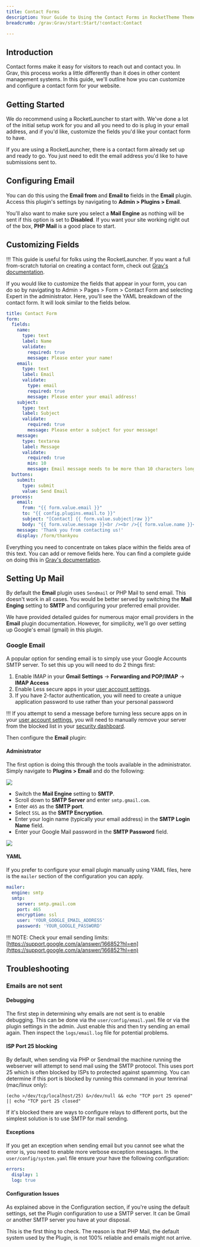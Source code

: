 ```yaml
---
title: Contact Forms
description: Your Guide to Using the Contact Forms in RocketTheme Themes for Grav
breadcrumb: /grav:Grav/start:Start/!contact:Contact

---
```


Introduction
-----

Contact forms make it easy for visitors to reach out and contact you. In Grav, this process works a little differently than it does in other content management systems. In this guide, we'll outline how you can customize and configure a contact form for your website.

Getting Started
-----

We do recommend using a RocketLauncher to start with. We've done a lot of the initial setup work for you and all you need to do is plug in your email address, and if you'd like, customize the fields you'd like your contact form to have.

If you are using a RocketLauncher, there is a contact form already set up and ready to go. You just need to edit the email address you'd like to have submissions sent to.

Configuring Email
-----

You can do this using the **Email from** and **Email to** fields in the **Email** plugin. Access this plugin's settings by navigating to **Admin > Plugins > Email**.

You'll also want to make sure you select a **Mail Engine** as nothing will be sent if this option is set to **Disabled**. If you want your site working right out of the box, **PHP Mail** is a good place to start.

Customizing Fields
-----

!!! This guide is useful for folks using the RocketLauncher. If you want a full from-scratch tutorial on creating a contact form, check out [Grav's documentation](https://learn.getgrav.org/forms/forms/example-form).

If you would like to customize the fields that appear in your form, you can do so by navigating to Admin > Pages > Form > Contact Form and selecting Expert in the administrator. Here, you'll see the YAML breakdown of the contact form. It will look similar to the fields below.

~~~ .yaml
title: Contact Form
form:
  fields:
    name:
      type: text
      label: Name
      validate:
        required: true
        message: Please enter your name!
    email:
      type: text
      label: Email
      validate:
        type: email
        required: true
        message: Please enter your email address!
    subject:
      type: text
      label: Subject
      validate:
        required: true
        message: Please enter a subject for your message!
    message:
      type: textarea
      label: Message
      validate:
        required: true
        min: 10
        message: Email message needs to be more than 10 characters long!
  buttons:
    submit:
      type: submit
      value: Send Email
  process:
    email:
      from: "{{ form.value.email }}"
      to: "{{ config.plugins.email.to }}"
      subject: "[Contact] {{ form.value.subject|raw }}"
      body: "{{ form.value.message }}<br /><br />{{ form.value.name }}<br />{{ form.value.email }}"
    message: 'Thank you from contacting us!'
    display: /form/thankyou
~~~

Everything you need to concentrate on takes place within the fields area of this text. You can add or remove fields here. You can find a complete guide on doing this in [Grav's documentation](https://learn.getgrav.org/forms/forms/example-form).

Setting Up Mail
-----

By default the **Email** plugin uses `Sendmail` or PHP Mail to send email. This doesn't work in all cases. You would be better served by switching the **Mail Enging** setting to **SMTP** and configuring your preferred email provider.

We have provided detailed guides for numerous major email providers in the **Email** plugin documentation. However, for simplicity, we'll go over setting up Google's email (gmail) in this plugin.

### Google Email

A popular option for sending email is to simply use your Google Accounts SMTP server. To set this up you will need to do 2 things first:

1.  Enable IMAP in your **Gmail Settings** -> **Forwarding and POP/IMAP** -> **IMAP Access**
2.  Enable Less secure apps in your [user account settings](https://myaccount.google.com/lesssecureapps).
3.  If you have 2-factor authentication, you will need to create a unique application password to use rather than your personal password

!!! If you attempt to send a message before turning less secure apps on in your [user account settings](https://myaccount.google.com/lesssecureapps), you will need to manually remove your server from the blocked list in your [security dashboard](https://myaccount.google.com/security).

Then configure the **Email** plugin:

#### Administrator

The first option is doing this through the tools available in the administrator. Simply navigate to **Plugins > Email** and do the following:

![](/assets/gmail_2.jpg)

* Switch the **Mail Engine** setting to **SMTP**.
* Scroll down to **SMTP Server** and enter `smtp.gmail.com`.
* Enter `465` as the **SMTP port**.
* Select `SSL` as the **SMTP Encryption**.
* Enter your login name (typically your email address) in the **SMTP Login Name** field.
* Enter your Google Mail password in the **SMTP Password** field.

![](/assets/gmail_1.jpg)

#### YAML

If you prefer to configure your email plugin manually using YAML files, here is the `mailer` section of the configuration you can apply.

~~~ .yaml
mailer:
  engine: smtp
  smtp:
    server: smtp.gmail.com
    port: 465
    encryption: ssl
    user: 'YOUR_GOOGLE_EMAIL_ADDRESS'
    password: 'YOUR_GOOGLE_PASSWORD'
~~~

!!! NOTE: Check your email sending limits: [https://support.google.com/a/answer/166852?hl=en](https://support.google.com/a/answer/166852?hl=en)

Troubleshooting
-----

### Emails are not sent

#### Debugging

The first step in determining why emails are not sent is to enable debugging. This can be done via the `user/config/email.yaml` file or via the plugin settings in the admin. Just enable this and then try sending an email again. Then inspect the `logs/email.log` file for potential problems.

#### ISP Port 25 blocking

By default, when sending via PHP or Sendmail the machine running the webserver will attempt to send mail using the SMTP protocol. This uses port 25 which is often blocked by ISPs to protected against spamming. You can determine if this port is blocked by running this command in your temrinal (mac/linux only):

~~~ .php
(echo >/dev/tcp/localhost/25) &>/dev/null && echo "TCP port 25 opened" || echo "TCP port 25 closed"
~~~

If it's blocked there are ways to configure relays to different ports, but the simplest solution is to use SMTP for mail sending.

#### Exceptions

If you get an exception when sending email but you cannot see what the error is, you need to enable more verbose exception messages. In the `user/config/system.yaml` file ensure your have the following configuration:

~~~ .yaml
errors:
  display: 1                                    
  log: true 
~~~

#### Configuration Issues

As explained above in the Configuration section, if you're using the default settings, set the Plugin configuration to use a SMTP server. It can be Gmail or another SMTP server you have at your disposal.

This is the first thing to check. The reason is that PHP Mail, the default system used by the Plugin, is not 100% reliable and emails might not arrive.
